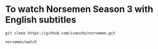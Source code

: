 # To watch Norsemen Season 3 with English subtitles

```
git clone https://github.com/ivancho/norsemen.git

norsemen/watch
```
